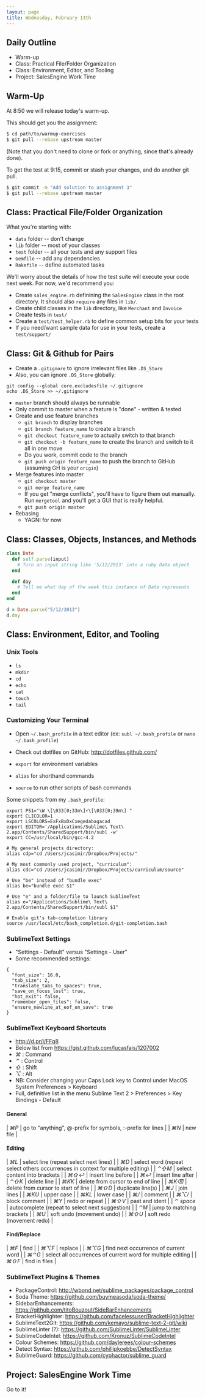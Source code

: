 ```yaml
---
layout: page
title: Wednesday, February 13th
---
```


## Daily Outline

* Warm-up
* Class: Practical File/Folder Organization
* Class: Environment, Editor, and Tooling
* Project: SalesEngine Work Time

## Warm-Up

At 8:50 we will release today's warm-up.

This should get you the assignment:

```sh
$ cd path/to/warmup-exercises
$ git pull --rebase upstream master
```

(Note that you don't need to clone or fork or anything, since that's already done).

To get the test at 9:15, commit or stash your changes, and do another git pull.

```sh
$ git commit -m "Add solution to assignment 3"
$ git pull --rebase upstream master
```

## Class: Practical File/Folder Organization

What you're starting with:

* `data` folder -- don't change
* `lib` folder -- most of your classes
* `test` folder -- all your tests and any support files
* `Gemfile` -- add any dependencies
* `Rakefile` -- define automated tasks

We'll worry about the details of how the test suite will execute your code next week. For now, we'd recommend you:

* Create `sales_engine.rb` definining the `SalesEngine` class in the root directory. It should also `require` any files in `lib/`.
* Create child classes in the `lib` directory, like `Merchant` and `Invoice`
* Create tests in `test/`
* Create a `test/test_helper.rb` to define common setup bits for your tests
* If you need/want sample data for use in your tests, create a `test/support/`

## Class: Git & Github for Pairs

* Create a `.gitignore` to ignore irrelevant files like `.DS_Store`
* Also, you can ignore `.DS_Store` globally:

```
git config --global core.excludesfile ~/.gitignore
echo .DS_Store >> ~/.gitignore
```

* `master` branch should always be runnable
* Only commit to master when a feature is "done" - written & tested
* Create and use feature branches
  * `git branch` to display branches
  * `git branch feature_name` to create a branch
  * `git checkout feature_name` to actually switch to that branch
  * `git checkout -b feature_name` to create the branch and switch to it all in one move
  * Do you work, commit code to the branch
  * `git push origin feature_name` to push the branch to GitHub (assuming GH is your `origin`)
* Merge features into master
  * `git checkout master`
  * `git merge feature_name`
  * If you get "merge conflicts", you'll have to figure them out manually. Run `mergetool` and you'll get a GUI that is really helpful.
  * `git push origin master`
* Rebasing
  * YAGNI for now

## Class: Classes, Objects, Instances, and Methods

```ruby
class Date
  def self.parse(input)
    # Turn an input string like '5/12/2013' into a ruby Date object
  end

  def day
    # Tell me what day of the week this instance of Date represents
  end
end

d = Date.parse("5/12/2013")
d.day
```

## Class: Environment, Editor, and Tooling

### Unix Tools

* `ls`
* `mkdir`
* `cd`
* `echo`
* `cat`
* `touch`
* `tail`

### Customizing Your Terminal

* Open `~/.bash_profile` in a text editor (ex: `subl ~/.bash_profile` or `nano ~/.bash_profile`)
* Check out dotfiles on GitHub: http://dotfiles.github.com/

* `export` for environment variables
* `alias` for shorthand commands
* `source` to run other scripts of bash commands

Some snippets from my `.bash_profile`:

```
export PS1="\W \[\033[0;33m\]⚡\[\033[0;39m\] "
export CLICOLOR=1
export LSCOLORS=ExFxBxDxCxegedabagacad
export EDITOR='/Applications/Sublime\ Text\ 2.app/Contents/SharedSupport/bin/subl -w'
export CC=/usr/local/bin/gcc-4.2

# My general projects directory:
alias cdp="cd /Users/jcasimir/Dropbox/Projects/"

# My most commonly used project, "curriculum":
alias cdc="cd /Users/jcasimir/Dropbox/Projects/curriculum/source"

# Use "be" instead of "bundle exec"
alias be="bundle exec $1"

# Use "e" and a folder/file to launch SublimeText
alias e="/Applications/Sublime\ Text\ 2.app/Contents/SharedSupport/bin/subl $1"

# Enable git's tab-completion library
source /usr/local/etc/bash_completion.d/git-completion.bash
```

### SublimeText Settings

* "Settings - Default" versus "Settings - User"
* Some recommended settings:

```
{
  "font_size": 16.0,
  "tab_size": 2,
  "translate_tabs_to_spaces": true,
  "save_on_focus_lost": true,
  "hot_exit": false,
  "remember_open_files": false,
  "ensure_newline_at_eof_on_save": true
}
```

### SublimeText Keyboard Shortcuts

* http://d.pr/i/FFq8
* Below list from https://gist.github.com/lucasfais/1207002
* *⌘* : Command
* *⌃* : Control
* *⇧* : Shift
* *⌥* : Alt
* NB: Consider changing your Caps Lock key to Control under MacOS System Preferences > Keyboard
* Full, definitive list in the menu Sublime Text 2 > Preferences > Key Bindings - Default

#### General
 
| *⌘P* | go to "anything", @-prefix for symbols, :-prefix for lines |
| *⌘N* | new file |
 
#### Editing
 
| *⌘L* | select line (repeat select next lines) |
| *⌘D* | select word (repeat select others occurrences in context for multiple editing) |
| *⌃⇧M* | select content into brackets |
| *⌘⇧↩* | insert line before |
| *⌘↩* | insert line after |
| *⌃⇧K* | delete line |
| *⌘KK* | delete from cursor to end of line |
| *⌘K⌫* | delete from cursor to start of line |
| *⌘⇧D* | duplicate line(s) |
| *⌘J* | join lines |
| *⌘KU* | upper case |
| *⌘KL* | lower case |
| *⌘/* | comment |
| *⌘⌥/* | block comment |
| *⌘Y* | redo or repeat |
| *⌘⇧V* | past and ident |
| *⌃ space* | autocomplete (repeat to select next suggestion) |
| *⌃M* | jump to matching brackets |
| *⌘U* | soft undo (movement undo) |
| *⌘⇧U* | soft redo (movement redo) |

#### Find/Replace
 
| *⌘F* | find |
| *⌘⌥F* | replace |
| *⌘⌥G* | find next occurrence of current word |
| *⌘⌃G* | select all occurrences of current word for multiple editing |
| *⌘⇧F* | find in files |

### SublimeText Plugins & Themes

* PackageControl: http://wbond.net/sublime_packages/package_control
* Soda Theme: https://github.com/buymeasoda/soda-theme/
* SidebarEnhancements: https://github.com/titoBouzout/SideBarEnhancements
* BracketHighlighter: https://github.com/facelessuser/BracketHighlighter
* SublimeText2Git: https://github.com/kemayo/sublime-text-2-git/wiki
* SublimeLinter (?): https://github.com/SublimeLinter/SublimeLinter
* SublimeCodeIntel: https://github.com/Kronuz/SublimeCodeIntel
* Colour Schemes: https://github.com/daylerees/colour-schemes
* Detect Syntax: https://github.com/phillipkoebbe/DetectSyntax
* SublimeGuard: https://github.com/cyphactor/sublime_guard

## Project: SalesEngine Work Time

Go to it!
